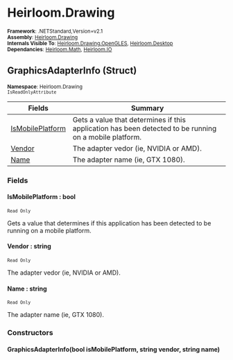 # Heirloom.Drawing

<small>**Framework**: .NETStandard,Version=v2.1</small>  
<small>**Assembly**: [Heirloom.Drawing](../Heirloom.Drawing/Heirloom.Drawing.md)</small>  
<small>**Internals Visible To**: [Heirloom.Drawing.OpenGLES](../Heirloom.Drawing.OpenGLES/Heirloom.Drawing.OpenGLES.md), [Heirloom.Desktop](../Heirloom.Desktop/Heirloom.Desktop.md)</small>  
<small>**Dependancies**: [Heirloom.Math](../Heirloom.Math/Heirloom.Math.md), [Heirloom.IO](../Heirloom.IO/Heirloom.IO.md)</small>  

## GraphicsAdapterInfo (Struct)
<small>**Namespace**: Heirloom.Drawing</small>  
<small>`IsReadOnlyAttribute`</small>

| Fields                           | Summary                                                                                                |
|----------------------------------|--------------------------------------------------------------------------------------------------------|
| [IsMobilePlatform](#ISM8E791415) | Gets a value that determines if this application has been detected to be running on a mobile platform. |
| [Vendor](#VENA14B39A0)           | The adapter vedor (ie, NVIDIA or AMD).                                                                 |
| [Name](#NAM5943D12B)             | The adapter name (ie, GTX 1080).                                                                       |

### Fields

#### <a name="ISM8E791415"></a>IsMobilePlatform : bool
<small>`Read Only`</small>

Gets a value that determines if this application has been detected to be running on a mobile platform.

#### <a name="VENA14B39A0"></a>Vendor : string
<small>`Read Only`</small>

The adapter vedor (ie, NVIDIA or AMD).

#### <a name="NAM5943D12B"></a>Name : string
<small>`Read Only`</small>

The adapter name (ie, GTX 1080).

### Constructors

#### GraphicsAdapterInfo(bool isMobilePlatform, string vendor, string name)


